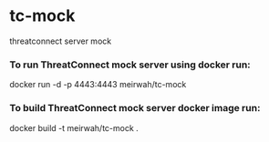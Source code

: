 # tc-mock
threatconnect server mock

### To run ThreatConnect mock server using docker run:
docker run -d -p 4443:4443 meirwah/tc-mock

### To build ThreatConnect mock server docker image run:
docker build -t meirwah/tc-mock .